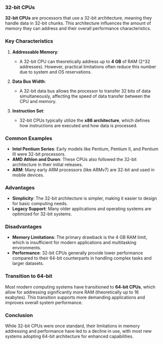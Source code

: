 ### 32-bit CPUs

**32-bit CPUs** are processors that use a 32-bit architecture, meaning they handle data in 32-bit chunks. This architecture influences the amount of memory they can address and their overall performance characteristics.

### Key Characteristics

1. **Addressable Memory**:
   - A 32-bit CPU can theoretically address up to **4 GB** of RAM (2^32 addresses). However, practical limitations often reduce this number due to system and OS reservations.

2. **Data Bus Width**:
   - A 32-bit data bus allows the processor to transfer 32 bits of data simultaneously, affecting the speed of data transfer between the CPU and memory.

3. **Instruction Set**:
   - 32-bit CPUs typically utilize the **x86 architecture**, which defines how instructions are executed and how data is processed.

### Common Examples

- **Intel Pentium Series**: Early models like Pentium, Pentium II, and Pentium III were 32-bit processors.
- **AMD Athlon and Duron**: These CPUs also followed the 32-bit architecture in their initial releases.
- **ARM**: Many early ARM processors (like ARMv7) are 32-bit and used in mobile devices.

### Advantages

- **Simplicity**: The 32-bit architecture is simpler, making it easier to design for basic computing needs.
- **Legacy Support**: Many older applications and operating systems are optimized for 32-bit systems.

### Disadvantages

- **Memory Limitations**: The primary drawback is the 4 GB RAM limit, which is insufficient for modern applications and multitasking environments.
- **Performance**: 32-bit CPUs generally provide lower performance compared to their 64-bit counterparts in handling complex tasks and larger datasets.

### Transition to 64-bit

Most modern computing systems have transitioned to **64-bit CPUs**, which allow for addressing significantly more RAM (theoretically up to 16 exabytes). This transition supports more demanding applications and improves overall system performance.

### Conclusion

While 32-bit CPUs were once standard, their limitations in memory addressing and performance have led to a decline in use, with most new systems adopting 64-bit architecture for enhanced capabilities.